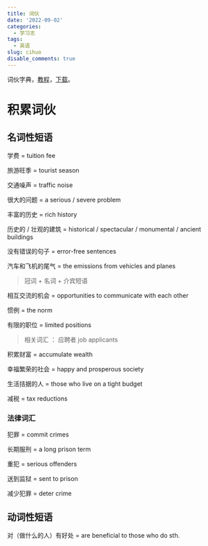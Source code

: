 ```yaml
---
title: 词伙
date: '2022-09-02'
categories:
  - 学习志
tags:
  - 英语
slug: cihuo
disable_comments: true
---
```

词伙字典，[教程](https://mp.weixin.qq.com/s/D2JxLIiNUubRsy4f0el7-w)，[下载](https://pan.baidu.com/s/1HLrOoATaYFQhMcvGB7rgLg?pwd=j5b2)。

# 积累词伙

## 名词性短语

学费 = tuition fee

旅游旺季 = tourist season

交通噪声 = traffic noise

很大的问题 = a serious / severe problem

丰富的历史 = rich history

历史的 / 壮观的建筑 = historical / spectacular / monumental / ancient buildings 

没有错误的句子 = error-free sentences

汽车和飞机的尾气 = the emissions from vehicles and planes 

> 冠词 + 名词 + 介宾短语

相互交流的机会 = opportunities to communicate with each other

惯例 = the norm

有限的职位 = limited positions

> 相关词汇 ： 应聘者 job applicants

积累财富 = accumulate wealth

幸福繁荣的社会 = happy and prosperous society

生活拮据的人 = those who live on a tight budget

减税 = tax reductions

### 法律词汇

犯罪 = commit crimes

长期服刑 = a long prison term

重犯 = serious offenders

送到监狱 = sent to prison

减少犯罪 = deter crime

## 动词性短语

对（做什么的人）有好处 = are beneficial to those who do sth.







